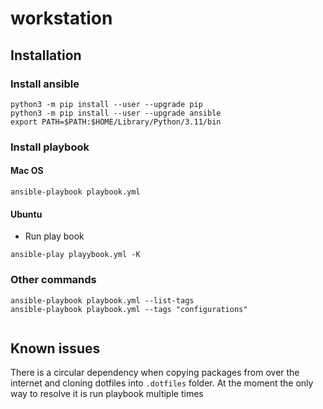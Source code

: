 # workstation
## Installation

### Install ansible

```
python3 -m pip install --user --upgrade pip
python3 -m pip install --user --upgrade ansible
export PATH=$PATH:$HOME/Library/Python/3.11/bin
```

### Install playbook
#### Mac OS

```
ansible-playbook playbook.yml
```

#### Ubuntu

- Run play book
```
ansible-play playybook.yml -K
```

### Other commands
````shell
ansible-playbook playbook.yml --list-tags
ansible-playbook playbook.yml --tags "configurations"


````
## Known issues
There is a circular dependency when copying packages from over the internet and cloning dotfiles into `.dotfiles` folder. At the moment the only way to resolve it is run playbook multiple times
